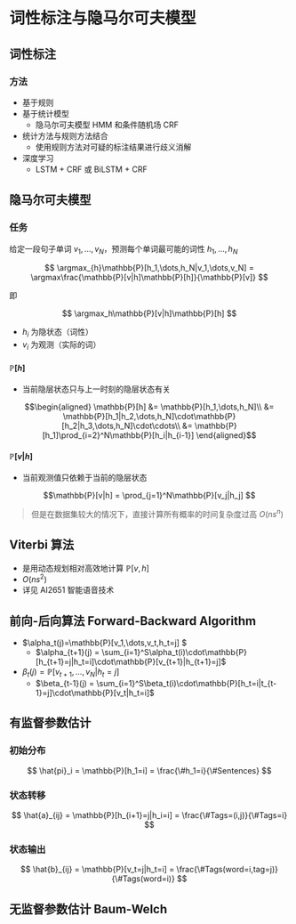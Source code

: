 # 词性标注与隐马尔可夫模型

## 词性标注

### 方法

- 基于规则
- 基于统计模型
  - 隐马尔可夫模型 HMM 和条件随机场 CRF
- 统计方法与规则方法结合
  - 使用规则方法对可疑的标注结果进行歧义消解
- 深度学习
  - LSTM + CRF 或 BiLSTM + CRF

## 隐马尔可夫模型

### 任务

给定一段句子单词 $v_1,\dots,v_N$，预测每个单词最可能的词性 $h_1,\dots,h_N$

$$ \argmax_{h}\mathbb{P}[h_1,\dots,h_N|v_1,\dots,v_N] = \argmax\frac{\mathbb{P}[v|h]\mathbb{P}[h]}{\mathbb{P}[v]} $$

即

$$ \argmax_h\mathbb{P}[v|h]\mathbb{P}[h] $$

- $h_i$ 为隐状态（词性）
- $v_i$ 为观测（实际的词）

#### $\mathbb{P}[h]$

- 当前隐层状态只与上一时刻的隐层状态有关

$$\begin{aligned}
    \mathbb{P}[h] &= \mathbb{P}[h_1,\dots,h_N]\\
    &= \mathbb{P}[h_1|h_2,\dots,h_N]\cdot\mathbb{P}[h_2|h_3,\dots,h_N]\cdot\cdots\\
    &= \mathbb{P}[h_1]\prod_{i=2}^N\mathbb{P}[h_i|h_{i-1}]
\end{aligned}$$

#### $\mathbb{P}[v|h]$

- 当前观测值只依赖于当前的隐层状态

$$\mathbb{P}[v|h] = \prod_{j=1}^N\mathbb{P}[v_j|h_j] $$

> 但是在数据集较大的情况下，直接计算所有概率的时间复杂度过高 $O(ns^n)$

## Viterbi 算法

- 是用动态规划相对高效地计算 $\mathbb{P}[v,h]$
- $O(ns^2)$
- 详见 AI2651 智能语音技术

## 前向-后向算法 Forward-Backward Algorithm

- $\alpha_t(j)=\mathbb{P}[v_1,\dots,v_t,h_t=j] $
  - $\alpha_{t+1}(j) = \sum_{i=1}^S\alpha_t(i)\cdot\mathbb{P}[h_{t+1}=j|h_t=i]\cdot\mathbb{P}[v_{t+1}|h_{t+1}=j]$
- $\beta_t(j) = \mathbb{P}[v_{t+1},\dots,v_N|h_t=j]$
  - $\beta_{t-1}(j) = \sum_{i=1}^S\beta_t(i)\cdot\mathbb{P}[h_t=i|t_{t-1}=j]\cdot\mathbb{P}[v_t|h_t=i]$

## 有监督参数估计

### 初始分布

$$ \hat{pi}_i = \mathbb{P}[h_1=i] = \frac{\#h_1=i}{\#Sentences} $$

### 状态转移

$$ \hat{a}_{ij} = \mathbb{P}[h_{i+1}=j|h_i=i] = \frac{\#Tags=(i,j)}{\#Tags=i} $$

### 状态输出

$$ \hat{b}_{ij} = \mathbb{P}[v_t=j|h_t=i] = \frac{\#Tags(word=i,tag=j)}{\#Tags(word=i)} $$

## 无监督参数估计 Baum-Welch
